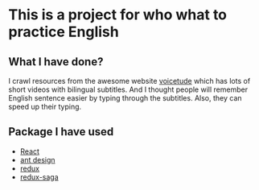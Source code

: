# This is a project for who what to practice English

## What I have done?
I crawl resources from the awesome website [voicetude](https://tw.voicetube.com/?ref=logo) which has lots of short videos with bilingual subtitles.
And I thought people will remember English sentence easier by typing through the subtitles. Also, they can speed up their typing.

## Package I have used
- [React](https://reactjs.org/)
- [ant design](https://ant.design/)
- [redux](https://github.com/reactjs/redux)
- [redux-saga](https://github.com/redux-saga/redux-saga)
